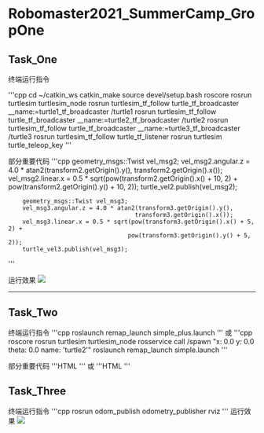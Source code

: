 # Robomaster2021_SummerCamp_GropOne

## Task_One

终端运行指令

'''cpp
		cd ~/catkin_ws
		catkin_make
		source devel/setup.bash
		roscore
		rosrun turtlesim turtlesim_node
		rosrun turtlesim_tf_follow turtle_tf_broadcaster __name:=turtle1_tf_broadcaster /turtle1
		rosrun turtlesim_tf_follow turtle_tf_broadcaster __name:=turtle2_tf_broadcaster /turtle2
		rosrun turtlesim_tf_follow turtle_tf_broadcaster __name:=turtle3_tf_broadcaster /turtle3
		rosrun turtlesim_tf_follow turtle_tf_listener
		rosrun turtlesim turtle_teleop_key
'''

部分重要代码
'''cpp
		geometry_msgs::Twist vel_msg2;
		vel_msg2.angular.z = 4.0 * atan2(transform2.getOrigin().y(),
				                        transform2.getOrigin().x());
		vel_msg2.linear.x = 0.5 * sqrt(pow(transform2.getOrigin().x() + 10, 2) +
				                      pow(transform2.getOrigin().y() + 10, 2));
		turtle_vel2.publish(vel_msg2);

		geometry_msgs::Twist vel_msg3;
		vel_msg3.angular.z = 4.0 * atan2(transform3.getOrigin().y(),
				                        transform3.getOrigin().x());
		vel_msg3.linear.x = 0.5 * sqrt(pow(transform3.getOrigin().x() + 5, 2) +
				                      pow(transform3.getOrigin().y() + 5, 2));
		turtle_vel3.publish(vel_msg3);
'''

运行效果
![](https://ftp.bmp.ovh/imgs/2021/07/94be9425507a9f91.jpg)

***
## Task_Two

终端运行指令
'''cpp
roslaunch remap_launch simple_plus.launch
'''
或
'''cpp
roscore
rosrun turtlesim turtlesim_node
rosservice call /spawn "x: 0.0 y: 0.0 theta: 0.0 name: 'turtle2'" 
roslaunch remap_launch simple.launch
'''

部分重要代码
'''HTML
<launch>
    <node pkg="turtlesim" type="turtle_teleop_key" name="turtle_teleop_key_as" output="screen">
        <remap from="/turtle1/cmd_vel" to="/turtle2/cmd_vel" /> 
    </node>
</launch>
'''
或
'''HTML
<node pkg="turtlesim" name="mimic" type="mimic">
<remap from="input" to="turtlesim1/turtle1"/>
<remap from="output" to="turtlesim2/turtle1"/>
</node>
'''

## Task_Three
终端运行指令
'''cpp
rosrun odom_publish odometry_publisher
rviz
'''
运行效果
![](https://ftp.bmp.ovh/imgs/2021/07/a8e2cd21452a63b0.jpg)
